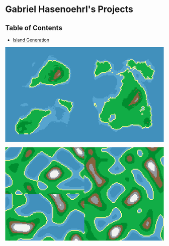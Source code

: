 # Gabriel Hasenoehrl's Projects
## Table of Contents
  - [Island Generation](#islandGeneration)

![Alt Text](https://github.com/gabrielhasen/Portfolio/blob/master/misc/WorldGeneration_Finished.PNG)


![Alt Text](https://github.com/gabrielhasen/Portfolio/blob/master/misc/WorldGeneration.gif)
